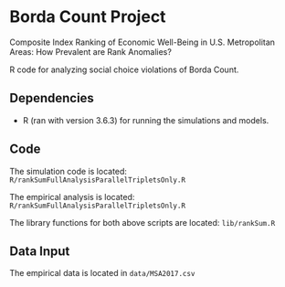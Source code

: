 # Borda Count Project

Composite Index Ranking of Economic Well-Being in U.S. Metropolitan Areas:
How Prevalent are Rank Anomalies?

R code for analyzing social choice violations of Borda Count.

## Dependencies

- R (ran with version 3.6.3) for running the simulations and models.

## Code

The simulation code is located: `R/rankSumFullAnalysisParallelTripletsOnly.R`

The empirical analysis is located: `R/rankSumFullAnalysisParallelTripletsOnly.R`

The library functions for both above scripts are located: `lib/rankSum.R`

## Data Input

The empirical data is located in `data/MSA2017.csv`

